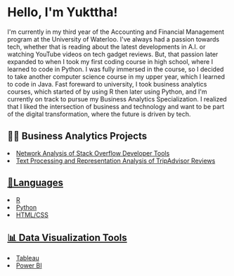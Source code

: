 <!DOCTYPE html>
<html lang="en">
  
  <head>
      <meta name="google-site-verification" content="DvWw9i2KXk781rQ6MUAHCqICL7C7vi09zQaYT1Xgof8" />
  </head>
  
  <body>
    <h1>Hello, I'm Yukttha! </h1>
    <p>I'm currently in my third year of the Accounting and Financial Management program at the University of Waterloo. I've always had a passion towards tech, whether that is reading about the latest developments in A.I. or watching YouTube videos on tech gadget reviews. But, that passion later expanded to when I took my first coding course in high school, where I learned to code in Python. I was fully immersed in the course, so I decided to take another computer science course in my upper year, which I learned to code in Java. Fast foreward to university, I took business analytics courses, which started of by using R then later using Python, and I'm currently on track to pursue my Business Analytics Specialization. I realized that I liked the intersection of business and technology and want to be part of the digital transformation, where the future is driven by tech.</p>

  <h2>👩‍💻 Business Analytics Projects</h2>
  <li><a href="https://github.com/Yukttha/Stack-Overflow_Developer-Tools_Analysis.git"> Network Analysis of Stack Overflow Developer Tools </a> </li>
  <li><a href="https://github.com/Yukttha/TripAdvisor-Reviews-Analysis">Text Processing and Representation Analysis of TripAdvisor Reviews</li>
    
  <h2>📄Languages</h2>
  <li>R</li>
  <li>Python</li>
  <li>HTML/CSS </li>

  <h2>📊 Data Visualization Tools</h2>
  <li>Tableau</li>
  <li>Power BI</li>
    
  </body>
</html>
